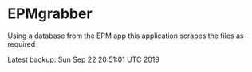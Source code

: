 # EPMgrabber
Using a database from the EPM app this application scrapes the files as required


Latest backup: Sun Sep 22 20:51:01 UTC 2019
